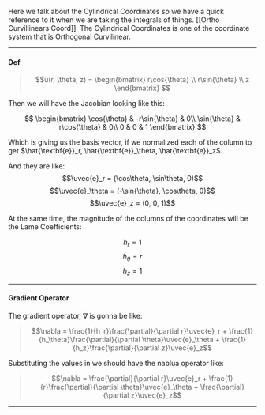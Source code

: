 Here we talk about the Cylindrical Coordinates so we have a quick reference to it when we are taking the integrals of things. 
[[Ortho Curvillinears Coord]]: The Cylindrical Coordinates is one of the coordinate system that is Orthogonal Curvilinear. 

$$\newcommand{\uvec}[1]{\hat{\textbf{#1}}}$$

---

#### Def

> $$u(r, \theta, z) = 
> \begin{bmatrix}
>     r\cos{\theta} \\
>     r\sin{\theta} \\ 
>     z
> \end{bmatrix}
> $$

Then we will have the Jacobian looking like this: 

$$
\begin{bmatrix}
	\cos{\theta} & -r\sin{\theta} & 0\\ 
	\sin{\theta} & r\cos{\theta} & 0\\
	0 & 0 & 1
\end{bmatrix}
$$

Which is giving us the basis vector, if we normalized each of the column to get 
$\hat{\textbf{e}}_r, \hat{\textbf{e}}_\theta, \hat{\textbf{e}}_z$. 

And they are like: 
$$\uvec{e}_r = (\cos\theta, \sin\theta, 0)$$ $$\uvec{e}_\theta = (-\sin{\theta}, \cos\theta, 0)$$ $$\uvec{e}_z = (0, 0, 1)$$

At the same time, the magnitude of the columns of the coordinates will be the Lame Coefficients: 

$$h_r = 1$$ $$h_\theta = r$$ $$h_z = 1$$


---
#### Gradient Operator

The gradient operator, $\nabla$ is gonna be like: 

> $$\nabla = \frac{1}{h_r}\frac{\partial}{\partial r}\uvec{e}_r + \frac{1}{h_\theta}\frac{\partial}{\partial \theta}\uvec{e}_\theta + \frac{1}{h_z}\frac{\partial}{\partial z}\uvec{e}_z$$

Substituting the values in we should have the nablua operator like: 

> $$\nabla = \frac{\partial}{\partial r}\uvec{e}_r + \frac{1}{r}\frac{\partial}{\partial \theta}\uvec{e}_\theta + \frac{\partial}{\partial z}\uvec{e}_z$$

---